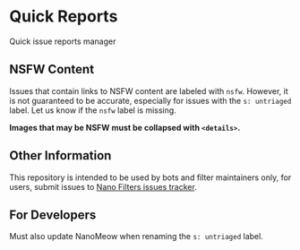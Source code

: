 # Quick Reports

Quick issue reports manager

## NSFW Content

Issues that contain links to NSFW content are labeled with `nsfw`. However, it
is not guaranteed to be accurate, especially for issues with the `s: untriaged`
label. Let us know if the `nsfw` label is missing.

**Images that may be NSFW must be collapsed with `<details>`.**

## Other Information

This repository is intended to be used by bots and filter maintainers only,
for users, submit issues to
[Nano Filters issues tracker](https://github.com/NanoAdblocker/NanoFilters/issues).

## For Developers

Must also update NanoMeow when renaming the `s: untriaged` label.
